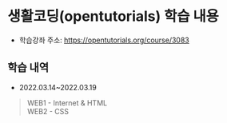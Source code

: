 # 생활코딩(opentutorials) 학습 내용
 - 학습강좌 주소: https://opentutorials.org/course/3083

## 학습 내역
 - 2022.03.14~2022.03.19
 > WEB1 - Internet & HTML   
 > WEB2 - CSS
 
